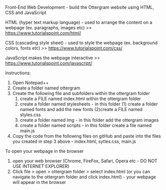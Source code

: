 Front-End Web Development - build the Ottergram website using HTML, CSS and JavaScript

HTML (hyper text markup language) - used to arrange the content on a webpage (ex. paragraphs, images etc) >> https://www.tutorialspoint.com/html/

CSS (cascading style sheet) - used to style the webpage (ex. background colors, fonts etc)  >> https://www.tutorialspoint.com/css/

JavaScript makes the webpage interactive >> https://www.tutorialspoint.com/javascript/

Instructions:
1. Open Notepad++
2. Create a folder named ottergram
3. Create the following file and subfolders within the ottergram folder
    1. create a FILE named index.html within the ottergram folder
    2. create a folder named stylesheets - in this folder (1) create a folder named fonts and add the new fonts (2)create a          FILE named styles.css 
    3. create a folder named img - in this folder add the ottergram images
    4. create a folder named scripts - in this folder create a file named main.js 
4. Copy the code from the following files on gitHub and paste into the files you created in step 3 above - index.html, sytles.css, main.js

To open your webpage in the browser
1. open your web browser (Chrome, FireFox, Safari, Opera etc - DO NOT USE INTERNET EXPLORER)
2. Click file > open > ottergram folder > select index.html (or you can navigate to the ottergram folder and click index.html) - your webpage will appear in the browser
    

    


